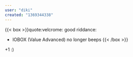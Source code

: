 ```yaml
---
user: "diki"
created: "1369344338"
---
```


{{< box >}}quote:velcrome:
good riddance:
* IOBOX (Value Advanced) no longer beeps{{< /box >}}

+1 :)
